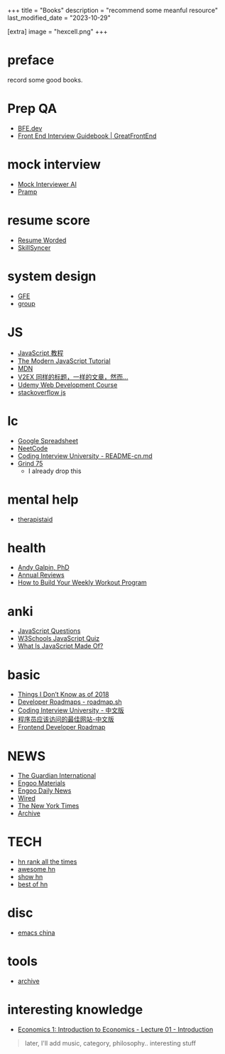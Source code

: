 +++
title = "Books"
description = "recommend some meanful resource"
last_modified_date = "2023-10-29"

[extra]
image = "hexcell.png"
+++


# preface

record some good books.

# Prep QA

- [BFE.dev](https://bigfrontend.dev/)
- [Front End Interview Guidebook | GreatFrontEnd](https://www.greatfrontend.com/front-end-interview-guidebook)

# mock interview

- [Mock Interviewer AI](https://www.mockinterviewer.ai/app/dashboard)
- [Pramp](https://www.pramp.com/dashboard#/)

# resume score

- [Resume Worded](https://resumeworded.com/index.php)
- [SkillSyncer](https://skillsyncer.com/)

# system design

- [GFE](https://www.greatfrontend.com/system-design/types-of-questions)
- [group](https://app.raindrop.io/my/0/%23systemdesign)

# JS

- [JavaScript 教程](https://zh.javascript.info/)
- [The Modern JavaScript Tutorial](https://javascript.info/)
- [MDN](https://developer.mozilla.org/en-US/)
- [V2EX 同样的标题，一样的文章，然而...](https://v2ex.com/t/712373)
- [Udemy Web Development Course](https://www.udemy.com/course/the-complete-web-developer-zero-to-mastery/)
- [stackoverflow js](https://stackoverflow.com/questions/tagged/javascript)

# lc

- [Google Spreadsheet](https://docs.google.com/spreadsheets/d/1iFdFIzCSBIgHrWBnSJzTVVArVhuyz1V-HNZ1fic0WkM/edit#gid=0)
- [NeetCode](https://neetcode.io/practice)
- [Coding Interview University - README-cn.md](https://github.com/zerone0x/coding-interview-university/blob/main/translations/README-cn.md#%E5%93%88%E5%B8%8C%E8%A1%A8hash-table)
- [Grind 75](https://www.techinterviewhandbook.org/grind75)
  - I already drop this

# mental help

- [therapistaid](https://www.therapistaid.com/therapy-guide/cognitive-restructuring)

# health

- [Andy Galpin, PhD](https://www.andygalpin.com/)
- [Annual Reviews](https://www.annualreviews.org/)
- [How to Build Your Weekly Workout Program](https://www.youtube.com/watch?v=bqt7qh5oq38)

# anki

- [JavaScript Questions](https://roadmap.sh/questions/javascript)
- [W3Schools JavaScript Quiz](https://www.w3schools.com/quiztest/quiztest.asp?qtest=JS)
- [What Is JavaScript Made Of?](https://overreacted.io/what-is-javascript-made-of/)

# basic

- [Things I Don’t Know as of 2018](https://overreacted.io/things-i-dont-know-as-of-2018/)
- [Developer Roadmaps - roadmap.sh](https://roadmap.sh/)
- [Coding Interview University - 中文版](https://github.com/jwasham/coding-interview-university/blob/main/translations/README-cn.md)
- [程序员应该访问的最佳网站-中文版](https://github.com/tuteng/Best-websites-a-programmer-should-visit-zh)
- [Frontend Developer Roadmap](https://roadmap.sh/frontend)

# NEWS

- [The Guardian International](https://www.theguardian.com/international)
- [Engoo Materials](https://engoo.com/app/materials/en?max_level=10&min_level=4)
- [Engoo Daily News](https://engoo.com/app/daily-news)
- [Wired](https://www.wired.com/)
- [The New York Times](https://www.nytimes.com/)
- [Archive](https://archive.md/)

# TECH

- [hn rank all the times](https://hn.lindylearn.io/best)
- [awesome hn](https://github.com/cheeaun/awesome-hacker-news)
- [show hn](https://hn.algolia.com/?dateRange=pastMonth&page=0&prefix=true&query=show%20hn&sort=byPopularity&type=story)
- [best of hn](https://bestofshowhn.com/)

# disc

- [emacs china](https://emacs-china.org)

# tools

- [archive](https://archive.ph/)

# interesting knowledge

- [Economics 1: Introduction to Economics - Lecture 01 - Introduction](http://www.infocobuild.com/education/audio-video-courses/economics/Economics-1-Fall2011-Berkeley/lecture-01.html)

> later, I'll add music, category, philosophy.. interesting stuff